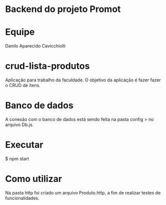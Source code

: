 # Backend do projeto Promot

# Equipe 
Danilo Aparecido Cavicchiolli

# crud-lista-produtos
Aplicação para trabalho da faculdade.
O objetivo da aplicação é fazer fazer o CRUD de itens.

# Banco de dados
A conexão com o banco de dados está sendo feita na pasta config > no arquivo Db.js.

# Executar
$ npm start

# Como utilizar
Na pasta http foi criado um arquivo Produto.http, a fim de realizar testes de funcionalidades.
